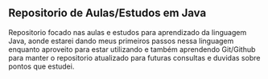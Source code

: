 ## Repositorio de Aulas/Estudos em Java

Repositorio focado nas aulas e estudos para aprendizado da linguagem Java, aonde estarei dando meus primeiros passos nessa linguagem
enquanto aproveito para estar utilizando e também aprendendo Git/Github para manter o repositorio atualizado para futuras consultas e duvidas
sobre pontos que estudei.